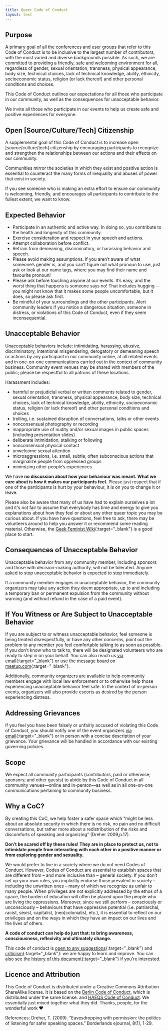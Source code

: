 ```yaml
---
title: Queer Code of Conduct
layout: text
---
```


## Purpose

A primary goal of all the conferences and user groups that refer to this Code of Conduct is to be inclusive to the largest number of contributors, with the most varied and diverse backgrounds possible. As such, we are committed to providing a friendly, safe and welcoming environment for all, regardless of gender, sexual orientation, transness, physical appearance, body size, technical choices, lack of technical knowledge, ability, ethnicity, socioeconomic status, religion (or lack thereof) and other personal conditions and choices.

This Code of Conduct outlines our expectations for all those who participate in our community, as well as the consequences for unacceptable behavior.

We invite all those who participate in our events to help us create safe and positive experiences for everyone.


## Open [Source/Culture/Tech] Citizenship

A supplemental goal of this Code of Conduct is to increase open [source/culture/tech] citizenship by encouraging participants to recognize and strengthen the relationships between our actions and their effects on our community.

Communities mirror the societies in which they exist and positive action is essential to counteract the many forms of inequality and abuses of power that exist in society.

If you see someone who is making an extra effort to ensure our community is welcoming, friendly, and encourages all participants to contribute to the fullest extent, we want to know.


## Expected Behavior

* Participate in an authentic and active way. In doing so, you contribute to the health and longevity of this community.
* Exercise consideration and respect in your speech and actions.
* Attempt collaboration before conflict.
* Refrain from demeaning, discriminatory, or harassing behavior and speech.
* Please avoid making assumptions. If you aren’t aware of what someone’s gender is, and you can’t figure out what pronoun to use, just ask or look at our name tags, where you may find their name and favourite pronoun!
* Please ask before touching anyone at our events. It’s easy, and the worst thing that happens is someone says no! That includes hugging -- you might not know that it makes some people uncomfortable, but it does, so please ask first. 
* Be mindful of your surroundings and the other participants. Alert community leaders if you notice a dangerous situation, someone in distress, or violations of this Code of Conduct, even if they seem inconsequential.


## Unacceptable Behavior

Unacceptable behaviors include: intimidating, harassing, abusive, discriminatory, intentional misgendering, derogatory or demeaning speech or actions by any participant in our community online, at all related events and in one-on-one communications carried out in the context of community business. Community event venues may be shared with members of the public; please be respectful to all patrons of these locations.

Harassment includes:

* harmful or prejudicial verbal or written comments related to gender, sexual orientation, transness, physical appearance, body size, technical choices, lack of technical knowledge, ability, ethnicity, socioeconomic status, religion (or lack thereof) and other personal conditions and choices
* trolling, i.e. sustained disruption of conversations, talks or other events
* nonconsensual photography or recording
* inappropriate use of nudity and/or sexual images in public spaces (including presentation slides)
* deliberate intimidation, stalking or following
* nonconsensual physical contact
* unwelcome sexual attention
* microaggressions, i.e. small, subtle, often subconscious actions that marginalize people from oppressed groups 
* minimizing other people’s experiences


We  have **no discussion about how your behaviour was meant. What we care about is how it makes our participants feel.** Please just respect that if one of the participants is hurt by your behaviour, it is on you to change it or leave.

Please also be aware that many of us have had to explain ourselves a lot and it's not fair to assume that everybody has time and energy to give you explanations about how they feel or about any other queer topic you may be curious about. If you have have questions, feel free to ask, there may be volunteers around to help you answer it or recommend some reading material. Otherwise, the [Geek Feminist Wiki](https://geekfeminism.wikia.com/wiki/Geek_Feminism_Wiki){:target="_blank"} is a good place to start.


## Consequences of Unacceptable Behavior

Unacceptable behavior from any community member, including sponsors and those with decision-making authority, will not be tolerated. Anyone asked to stop unacceptable behavior is expected to stop immediately.

If a community member engages in unacceptable behavior, the community organizers may take any action they deem appropriate, up to and including a temporary ban or permanent expulsion from the community without warning (and without refund in the case of a paid event).


## If You Witness or Are Subject to Unacceptable Behavior

If you are subject to or witness unacceptable behavior, feel someone is being treated disrespectfully, or have any other concerns, point out the problem to any member you feel comfortable talking to as soon as possible. If you don't know who to talk to, there will be designated volunteers who are ready to step in on your behalf. You can also reach us [via email](mailto:queer-code-berlin@googlegroups.com){:target="_blank"} or use the [message board on meetup.com](https://www.meetup.com/Queer-Code-Berlin/messages/boards/){:target="_blank"}.

Additionally, community organizers are available to help community members engage with local law enforcement or to otherwise help those experiencing unacceptable behavior feel safe. In the context of in-person events, organizers will also provide escorts as desired by the person experiencing distress.
 

## Addressing Grievances

If you feel you have been falsely or unfairly accused of violating this Code of Conduct, you should notify one of the event organizers [via email](mailto:queer-code-berlin@googlegroups.com){:target="_blank"} or in person with a concise description of your grievance. Your grievance will be handled in accordance with our existing governing policies.


## Scope

We expect all community participants (contributors, paid or otherwise; sponsors; and other guests) to abide by this Code of Conduct in all community venues—online and in-person—as well as in all one-on-one communications pertaining to community business.


## Why a CoC?

By creating this CoC, we help foster a safer space which “might be less about an absolute security in which there is no risk, no pain and no difficult conversations, but rather more about a redistribution of the risks and discomforts of speaking and organizing” (Dreher 2009,p.17).

**Don’t be scared off by these rules! They are in place to protect us, not to intimidate people from interacting with each other in a positive manner or from exploring gender and sexuality.**

We would prefer to live in a society where we do not need Codes of Conduct. However, Codes of Conduct are essential to establish spaces that are different from – and more inclusive than – general society. If you don’t set up your own rules, you implicitly endorse those prevalent in society – including the unwritten ones – many of which we recognize as unfair to many people. When privileges are not explicitly addressed by the ethos of a space, the burden of education will often be placed upon the people who are living the oppressions. Moreover, since we still perform – consciously or unconsciously – behaviours that have oppressive potential (i.e. patriarchal, racist, sexist, capitalist, (neo)colonialist, etc.), it is essential to reflect on our privileges and on the ways in which they have an impact on our lives and the lives of others.

**A code of conduct can help do just that: to bring awareness, consciousness, reflexivity and ultimately change.**

This code of conduct is [open to any suggestions](https://github.com/QueerCodeBerlin/queercodeberlin.github.io//edit/master/coc.md){:target="_blank"} and [criticism](mailto:queer-code-berlin@googlegroups.com){:target="_blank"}: we are happy to learn and improve. You can also see the [history of this document](https://github.com/QueerCodeBerlin/queercodeberlin.github.io/commits/master/coc.md){:target="_blank"} if you're interested. 


## Licence and  Attribution

This Code of Conduct is distributed under a Creative Commons Attribution-ShareAlike license. It is based on the [Berlin Code of Conduct](http://berlincodeofconduct.org/), which is distributed under the same license. and [HAEQS Code of Conduct](https://haeqs.xyz/code-of-conduct/). We essentially just mixed together what they did. Thanks, people, for the wonderful work &hearts;

References:
Dreher, T. (2009). “Eavesdropping with permission: the politics of listening for safer speaking spaces.” Borderlands ejournal, 8(1), 1-29.
